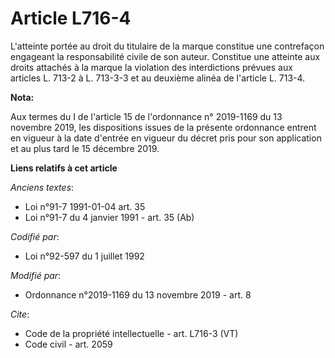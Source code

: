 # Article L716-4

L'atteinte portée au droit du titulaire de la marque constitue une contrefaçon engageant la responsabilité civile de son
auteur. Constitue une atteinte aux droits attachés à la marque la violation des interdictions prévues aux articles L. 713-2 à
L. 713-3-3 et au deuxième alinéa de l'article L. 713-4.

**Nota:**

Aux termes du I de l'article 15 de l'ordonnance n° 2019-1169 du 13 novembre 2019, les dispositions issues de la présente
ordonnance entrent en vigueur à la date d'entrée en vigueur du décret pris pour son application et au plus tard le 15
décembre 2019.

**Liens relatifs à cet article**

_Anciens textes_:

  - Loi n°91-7 1991-01-04 art. 35
  - Loi n°91-7 du 4 janvier 1991 - art. 35 (Ab)

_Codifié par_:

  - Loi n°92-597 du 1 juillet 1992

_Modifié par_:

  - Ordonnance n°2019-1169 du 13 novembre 2019 - art. 8

_Cite_:

  - Code de la propriété intellectuelle - art. L716-3 (VT)
  - Code civil - art. 2059
